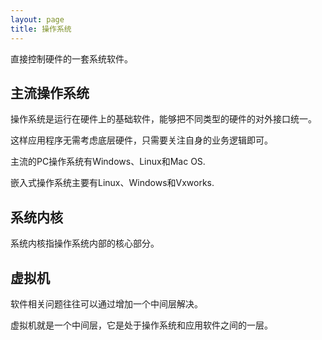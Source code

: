 ```yaml
---
layout: page
title: 操作系统
---
```


直接控制硬件的一套系统软件。

## 主流操作系统

操作系统是运行在硬件上的基础软件，能够把不同类型的硬件的对外接口统一。

这样应用程序无需考虑底层硬件，只需要关注自身的业务逻辑即可。

主流的PC操作系统有Windows、Linux和Mac OS.

嵌入式操作系统主要有Linux、Windows和Vxworks.

## 系统内核

系统内核指操作系统内部的核心部分。

## 虚拟机

软件相关问题往往可以通过增加一个中间层解决。

虚拟机就是一个中间层，它是处于操作系统和应用软件之间的一层。


